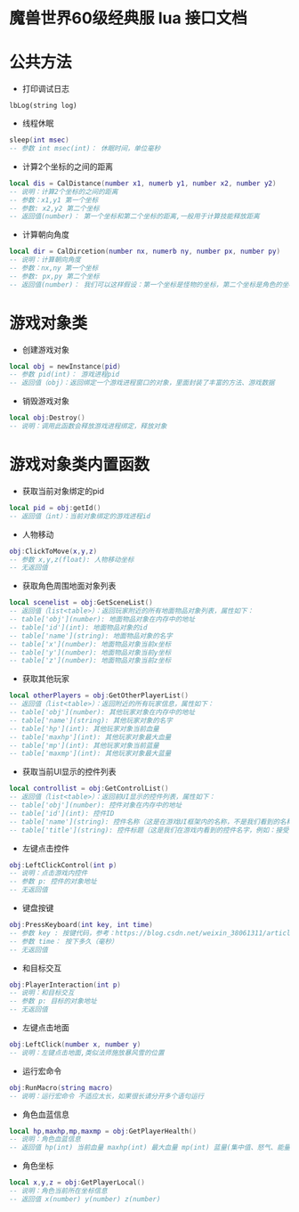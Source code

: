 # 魔兽世界60级经典服 lua 接口文档

# 公共方法
- 打印调试日志
```
lbLog(string log)
```
- 线程休眠
```lua
sleep(int msec)
-- 参数 int msec(int)： 休眠时间，单位毫秒
```
- 计算2个坐标的之间的距离
```lua
local dis = CalDistance(number x1, numerb y1, number x2, number y2)
-- 说明：计算2个坐标的之间的距离
-- 参数：x1,y1 第一个坐标
-- 参数: x2,y2 第二个坐标
-- 返回值(number)： 第一个坐标和第二个坐标的距离,一般用于计算技能释放距离
```

- 计算朝向角度
```lua
local dir = CalDircetion(number nx, numerb ny, number px, number py)
-- 说明：计算朝向角度
-- 参数：nx,ny 第一个坐标
-- 参数: px,py 第二个坐标
-- 返回值(number)： 我们可以这样假设：第一个坐标是怪物的坐标，第二个坐标是角色的坐标，那么返回值得到的就是角色面向怪物的角度
```

# 游戏对象类
- 创建游戏对象
```lua
local obj = newInstance(pid)
-- 参数 pid(int)： 游戏进程pid
-- 返回值（obj）：返回绑定一个游戏进程窗口的对象，里面封装了丰富的方法、游戏数据
```

- 销毁游戏对象
```lua
local obj:Destroy()
-- 说明：调用此函数会释放游戏进程绑定，释放对象
```


# 游戏对象类内置函数
- 获取当前对象绑定的pid
```lua
local pid = obj:getId()
-- 返回值（int）：当前对象绑定的游戏进程id
```

- 人物移动
```lua
obj:ClickToMove(x,y,z)
-- 参数 x,y,z(float): 人物移动坐标 
-- 无返回值
```

- 获取角色周围地面对象列表
```lua
local scenelist = obj:GetSceneList()
-- 返回值（list<table>）：返回玩家附近的所有地面物品对象列表，属性如下：
-- table['obj'](number): 地面物品对象在内存中的地址
-- table['id'](int): 地面物品对象的id
-- table['name'](string): 地面物品对象的名字
-- table['x'](number): 地面物品对象当前x坐标
-- table['y'](number): 地面物品对象当前y坐标
-- table['z'](number): 地面物品对象当前z坐标
```

- 获取其他玩家
```lua
local otherPlayers = obj:GetOtherPlayerList()
-- 返回值（list<table>）：返回附近的所有玩家信息，属性如下：
-- table['obj'](number): 其他玩家对象在内存中的地址
-- table['name'](string): 其他玩家对象的名字
-- table['hp'](int): 其他玩家对象当前血量
-- table['maxhp'](int): 其他玩家对象最大血量
-- table['mp'](int): 其他玩家对象当前蓝量
-- table['maxmp'](int): 其他玩家对象最大蓝量
```

- 获取当前UI显示的控件列表
```lua
local controllist = obj:GetControlList()
-- 返回值（list<table>）：返回前UI显示的控件列表，属性如下：
-- table['obj'](number): 控件对象在内存中的地址
-- table['id'](int): 控件ID
-- table['name'](string): 控件名称（这是在游戏UI框架内的名称，不是我们看到的名称）
-- table['title'](string): 控件标题（这是我们在游戏内看到的控件名字，例如：接受、确定 等）
```

- 左键点击控件
```lua
obj:LeftClickControl(int p)
-- 说明：点击游戏内控件
-- 参数 p: 控件的对象地址
-- 无返回值
```

- 键盘按键
```lua
obj:PressKeyboard(int key, int time)
-- 参数 key : 按键代码，参考：https://blog.csdn.net/weixin_38061311/article/details/99938426
-- 参数 time： 按下多久（毫秒）
-- 无返回值
```

- 和目标交互
```lua
obj:PlayerInteraction(int p)
-- 说明：和目标交互
-- 参数 p: 目标的对象地址
-- 无返回值
```

- 左键点击地面
```lua
obj:LeftClick(number x, number y)
-- 说明：左键点击地面,类似法师施放暴风雪的位置
```

- 运行宏命令
```lua
obj:RunMacro(string macro)
-- 说明：运行宏命令 不适应太长，如果很长请分开多个语句运行
```

- 角色血蓝信息
```lua
local hp,maxhp,mp,maxmp = obj:GetPlayerHealth()
-- 说明：角色血蓝信息
-- 返回值 hp(int) 当前血量 maxhp(int) 最大血量 mp(int) 蓝量(集中值、怒气、能量) maxmp(int) 最大蓝量
```

- 角色坐标
```lua
local x,y,z = obj:GetPlayerLocal()
-- 说明：角色当前所在坐标信息
-- 返回值 x(number) y(number) z(number) 
```
